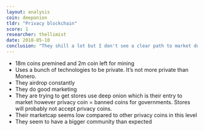```yaml
---
layout: analysis
coin: deeponion
tldr: "Privacy blockchain"
score: 1
researcher: thellimist
date: 2018-05-10
conclusion: "They shill a lot but I don't see a clear path to market domination."
---
```


- 18m coins premined and 2m coin left for mining
- Uses a bunch of technologies to be private. It’s not more private than Monero.
- They airdrop constantly
- They do good marketing 
- They are trying to get stores use deep onion which is their entry to market however privacy coin = banned coins for governments. Stores will probably not accept privacy coins. 
- Their marketcap seems low compared to other privacy coins in this level
- They seem to have a bigger community than expected
